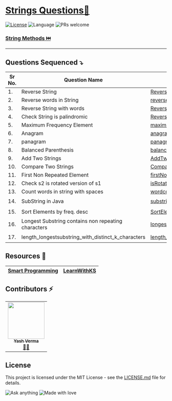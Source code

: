 # [Strings Questions🚀](https://leetcode.com/problemset/algorithms/)

[![License](https://img.shields.io/badge/license-Apache_2.0-blue.svg)](LICENSE.md) ![Language](https://img.shields.io/badge/language-Java%20%2F%20Data_Structures%2F-blue.svg) ![PRs welcome](https://img.shields.io/badge/PRs%20-welcome-brightgreen.svg) 

  
### [String Methods ⏮️](https://github.com/vyash5075/Java-Programming/blob/Strings/String%20Methods.md)

---------------
## Questions Sequenced ⤵️
 
| Sr No. | Question Name | File Name |   Type |
|-----------|-----------|---------|---------------|
| 1.| Reverse String  | [Reverse.java](https://github.com/vyash5075/Java-Programming/blob/Strings/basic/Reverse.java) | |
| 2.| Reverse words in String  | [reverseWordsInString.java](https://github.com/vyash5075/Java-Programming/blob/Strings/basic/reverseWordsInString.java) | |
| 3.| Reverse String with words  | [ReverseStringwithWords.java](https://github.com/vyash5075/Java-Programming/blob/Strings/basic/ReverseStringwithWords.java) | |
| 4.| Check  String is palindromic   | [Reverse.java](https://github.com/vyash5075/Java-Programming/blob/Strings/basic/Reverse.java) | |
| 5.|Maximum Frequency Element  | [maximumfrequency.java](https://github.com/vyash5075/Java-Programming/blob/Strings/basic/maximumfrequency.java) | |
| 6.|Anagram  | [anagram.java](https://github.com/vyash5075/Java-Programming/blob/Strings/basic/anagram.java) | |
| 7.|panagram  | [panagram.java](https://github.com/vyash5075/Java-Programming/blob/Strings/basic/panagram.java) | |
| 8.|Balanced Parenthesis  | [balancedParenthesis.java](https://github.com/vyash5075/Java-Programming/blob/Stacks/balancedParenthesis.java) | |
| 9.|Add Two Strings  | [AddTwoStrings.java](https://github.com/vyash5075/Java-Programming/blob/Strings/basic/AddTwoStrings.java) | |
| 10.|Compare Two Strings  | [Compare2Strings.java](https://github.com/vyash5075/Java-Programming/blob/Strings/basic/Compare2Strings.java) | |
| 11.|First Non Repeated Element  | [firstNonRepeatedElement.java](https://github.com/vyash5075/Java-Programming/blob/Strings/basic/firstNonRepeatedElement.java) | |
| 12.|Check s2 is rotated version of s1  | [isRotatedString.java](https://github.com/vyash5075/Java-Programming/blob/Strings/basic/isRotatedString.java) | |
| 13.|Count words in string with spaces  | [wordcountinString.java](https://github.com/vyash5075/Java-Programming/blob/Strings/basic/wordcountinString.java) | |
| 14.|SubString in Java  | [substring.java](https://github.com/vyash5075/Java-Programming/blob/Strings/medium/substring.java) |⭐ |
| 15.|Sort Elements by freq. desc  | [SortElementsByFrequency_desc.java](https://github.com/vyash5075/Java-Programming/blob/Strings/medium/SortElementsByFrequency_desc.java) |⭐ |
| 16.|Longest Substring contains non repeating characters  | [longestSubStringnonrepeating.java](https://github.com/vyash5075/Java-Programming/blob/Strings/medium/longestSubStringnonrepeating.java) |⭐ |
| 17.|length_longestsubstring_with_distinct_k_characters  | [length_longestsubstring_with_distinct_k_characters.java](https://github.com/vyash5075/Java-Programming/blob/Strings/medium/length_longestsubstring_with_distinct_k_characters.java) |⭐ |






 ## Resources 📝
 |[Smart Programming](https://www.youtube.com/watch?v=iiA6Bag8UUE&list=PLlhM4lkb2sEh8AARH5oEivYOrMgaVsPFb&index=17)|[LearnWithKS](https://www.youtube.com/watch?v=0g80Medlldc&list=PLF9tovyahfL2pF-DWH7WQyuN_Cmz64DTT&index=1)|
 |--|--|

 ## Contributors ⚡
<table>
  <tr>
    <td align="center"><a href="https://github.com/vyash5075"><img src="https://avatars.githubusercontent.com/u/44260505?v=4" width="114px;" alt=""/><br /><sub><b>Yash Verma</b></sub></a><br /><a href="https://github.com/vyash5075" title="Github"> 👨‍💻 </a></td>
  </tr>
</table>

 
## License
This project is licensed under the MIT License - see the [LICENSE.md](LICENSE.md) file for details.                    
                     
                       
 

















![Ask anything](https://img.shields.io/badge/Ask%20me-anything-1abc9c.svg)   ![Made with love](http://ForTheBadge.com/images/badges/built-with-love.svg) 
